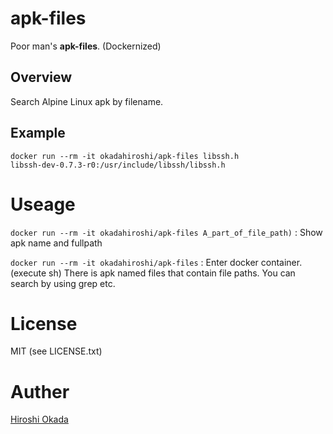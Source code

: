 apk-files
=========

Poor man's **apk-files**. (Dockernized)

## Overview

Search Alpine Linux apk by filename.

## Example 


```
docker run --rm -it okadahiroshi/apk-files libssh.h
libssh-dev-0.7.3-r0:/usr/include/libssh/libssh.h
```

# Useage

`docker run --rm -it okadahiroshi/apk-files A_part_of_file_path)`
: Show apk name and fullpath

`docker run --rm -it okadahiroshi/apk-files`
: Enter docker container. (execute sh)
There is apk named files that contain file paths.
You can search by using grep etc.

# License

MIT (see LICENSE.txt)

# Auther

[Hiroshi Okada](https://hiroshi.toycode.com/)

